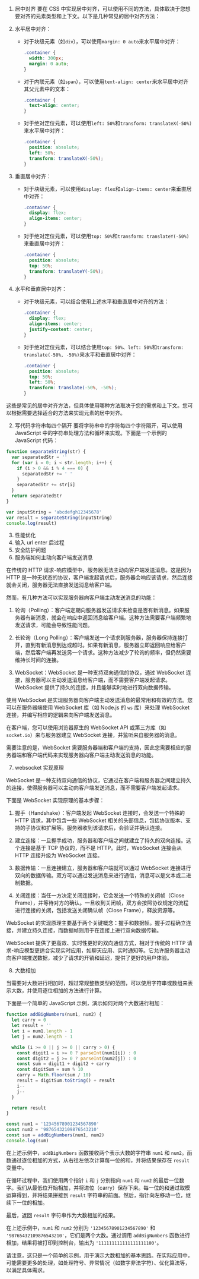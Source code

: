 1. 居中对齐
   要在 CSS 中实现居中对齐，可以使用不同的方法，具体取决于您想要对齐的元素类型和上下文。以下是几种常见的居中对齐方法：

1. 水平居中对齐：

   - 对于块级元素（如`div`），可以使用`margin: 0 auto`来水平居中对齐：

     ```css
     .container {
       width: 300px;
       margin: 0 auto;
     }
     ```

   - 对于内联元素（如`span`），可以使用`text-align: center`来水平居中对齐其父元素中的文本：

     ```css
     .container {
       text-align: center;
     }
     ```

   - 对于绝对定位元素，可以使用`left: 50%`和`transform: translateX(-50%)`来水平居中对齐：

     ```css
     .container {
       position: absolute;
       left: 50%;
       transform: translateX(-50%);
     }
     ```

1. 垂直居中对齐：

   - 对于块级元素，可以使用`display: flex`和`align-items: center`来垂直居中对齐：

     ```css
     .container {
       display: flex;
       align-items: center;
     }
     ```

   - 对于绝对定位元素，可以使用`top: 50%`和`transform: translateY(-50%)`来垂直居中对齐：

     ```css
     .container {
       position: absolute;
       top: 50%;
       transform: translateY(-50%);
     }
     ```

1. 水平和垂直居中对齐：

   - 对于块级元素，可以结合使用上述水平和垂直居中对齐的方法：

     ```css
     .container {
       display: flex;
       align-items: center;
       justify-content: center;
     }
     ```

   - 对于绝对定位元素，可以结合使用`top: 50%`、`left: 50%`和`transform: translate(-50%, -50%)`来水平和垂直居中对齐：

     ```css
     .container {
       position: absolute;
       top: 50%;
       left: 50%;
       transform: translate(-50%, -50%);
     }
     ```

这些是常见的居中对齐方法，但具体使用哪种方法取决于您的需求和上下文。您可以根据需要选择适合的方法来实现元素的居中对齐。

2. 写代码字符串每四个隔开
   要将字符串中的字符每四个字符隔开，可以使用 JavaScript 中的字符串处理方法和循环来实现。下面是一个示例的 JavaScript 代码：

```javascript
function separateString(str) {
  var separatedStr = ''
  for (var i = 0; i < str.length; i++) {
    if (i > 0 && i % 4 === 0) {
      separatedStr += ' '
    }
    separatedStr += str[i]
  }
  return separatedStr
}

var inputString = 'abcdefgh12345678'
var result = separateString(inputString)
console.log(result)
```

3. 性能优化
4. 输入 url enter 后过程
5. 安全防护问题
6. 服务端如何主动向客户端发送消息

在传统的 HTTP 请求-响应模型中，服务器无法主动向客户端发送消息。这是因为 HTTP 是一种无状态的协议，客户端发起请求后，服务器会响应该请求，然后连接就会关闭，服务器无法直接发送消息给客户端。

然而，有几种方法可以实现服务器向客户端主动发送消息的功能：

1. 轮询（Polling）：客户端定期向服务器发送请求来检查是否有新消息。如果服务器有新消息，就会在响应中返回消息给客户端。这种方法需要客户端频繁地发送请求，可能会导致性能问题。

2. 长轮询（Long Polling）：客户端发送一个请求到服务器，服务器保持连接打开，直到有新消息到达或超时。如果有新消息，服务器立即返回响应给客户端，然后客户端再发送另一个请求。这种方法减少了轮询的频率，但仍然需要维持长时间的连接。

3. WebSocket：WebSocket 是一种支持双向通信的协议，通过 WebSocket 连接，服务器可以主动发送消息给客户端，而不需要客户端发起请求。WebSocket 提供了持久的连接，并且能够实时地进行双向数据传输。

使用 WebSocket 是实现服务器向客户端主动发送消息的最常用和有效的方法。您可以在服务器端使用 WebSocket 库（如 Node.js 的 `ws` 库）来处理 WebSocket 连接，并编写相应的逻辑来向客户端发送消息。

在客户端，您可以使用浏览器原生的 WebSocket API 或第三方库（如 `socket.io`）来与服务器建立 WebSocket 连接，并监听来自服务器的消息。

需要注意的是，WebSocket 需要服务器端和客户端的支持，因此您需要相应的服务器端和客户端代码来实现服务器向客户端主动发送消息的功能。

7. websocket 实现原理

WebSocket 是一种支持双向通信的协议，它通过在客户端和服务器之间建立持久的连接，使得服务器可以主动向客户端发送消息，而不需要客户端发起请求。

下面是 WebSocket 实现原理的基本步骤：

1. 握手（Handshake）：客户端发起 WebSocket 连接时，会发送一个特殊的 HTTP 请求，其中包含一些 WebSocket 相关的头部信息，包括协议版本、支持的子协议和扩展等。服务器收到该请求后，会验证并确认连接。

2. 建立连接：一旦握手成功，服务器和客户端之间就建立了持久的双向连接。这个连接是基于 TCP 协议的，而不是 HTTP。此时，WebSocket 连接会从 HTTP 连接升级为 WebSocket 连接。

3. 数据传输：一旦连接建立，服务器和客户端就可以通过 WebSocket 连接进行双向的数据传输。双方可以通过发送消息来进行通信，消息可以是文本或二进制数据。

4. 关闭连接：当任一方决定关闭连接时，它会发送一个特殊的关闭帧（Close Frame），并等待对方的确认。一旦收到关闭帧，双方会按照协议规定的流程进行连接的关闭，包括发送关闭确认帧（Close Frame），释放资源等。

WebSocket 的实现原理主要基于两个关键概念：握手和数据帧。握手过程确立连接，并建立持久连接，而数据帧则用于在连接上进行双向数据传输。

WebSocket 提供了更高效、实时性更好的双向通信方式，相对于传统的 HTTP 请求-响应模型更适合实现实时应用，如聊天应用、实时通知等。它允许服务器主动向客户端推送数据，减少了请求的开销和延迟，提供了更好的用户体验。

8. 大数相加

当需要对大数进行相加时，超过常规整数类型的范围，可以使用字符串或数组来表示大数，并使用逐位相加的方法进行计算。

下面是一个简单的 JavaScript 示例，演示如何对两个大数进行相加：

```javascript
function addBigNumbers(num1, num2) {
  let carry = 0
  let result = ''
  let i = num1.length - 1
  let j = num2.length - 1

  while (i >= 0 || j >= 0 || carry > 0) {
    const digit1 = i >= 0 ? parseInt(num1[i]) : 0
    const digit2 = j >= 0 ? parseInt(num2[j]) : 0
    const sum = digit1 + digit2 + carry
    const digitSum = sum % 10
    carry = Math.floor(sum / 10)
    result = digitSum.toString() + result
    i--
    j--
  }

  return result
}

const num1 = '12345678901234567890'
const num2 = '98765432109876543210'
const sum = addBigNumbers(num1, num2)
console.log(sum)
```

在上述示例中，`addBigNumbers` 函数接收两个表示大数的字符串 `num1` 和 `num2`。函数通过逐位相加的方式，从右往左依次计算每一位的和，并将结果保存在 `result` 变量中。

在循环过程中，我们使用两个指针 `i` 和 `j` 分别指向 `num1` 和 `num2` 的最后一位数字。我们从最低位开始相加，并将进位（carry）保存下来。每一位的和通过取模运算得到，并将结果拼接到 `result` 字符串的前面。然后，指针向左移动一位，继续下一位的相加。

最后，返回 `result` 字符串作为大数相加的结果。

在上述示例中，`num1` 和 `num2` 分别为 `'12345678901234567890'` 和 `'98765432109876543210'`，它们是两个大数。通过调用 `addBigNumbers` 函数进行相加，结果将被打印到控制台，输出为 `'111111111111111111100'`。

请注意，这只是一个简单的示例，用于演示大数相加的基本思路。在实际应用中，可能需要更多的处理，如处理符号、异常情况（如数字非法字符）、优化算法等，以满足具体需求。

